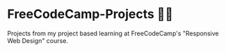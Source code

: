 # FreeCodeCamp-Projects 👨‍💻

Projects from my project based learning at FreeCodeCamp's "Responsive Web Design" course.

